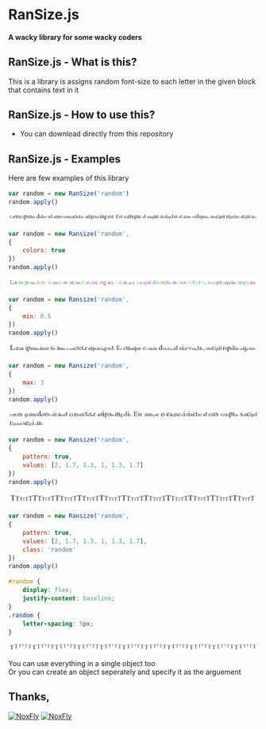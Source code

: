 # RanSize.js
#### A wacky library for some wacky coders 

## RanSize.js - What is this?
This is a library is assigns random font-size to each letter in the given block that contains text in it

## RanSize.js - How to use this?
- You can download directly from this repository 

## RanSize.js - Examples
Here are few examples of this library
```js
var random = new RanSize('random')
random.apply()
```
![random1](./img/random1.png)
```js
var random = new Ransize('random',
{
    colors: true
})
random.apply()
```
![random2](./img/random2.png)
```js
var random = new Ransize('random',
{
    min: 0.5
})
random.apply()
```
![random3](./img/random3.png)
```js
var random = new Ransize('random',
{
    max: 3
})
random.apply()
```
![random4](./img/random4.png)
```js
var random = new Ransize('random',
{
    pattern: true,
    values: [2, 1.7, 1.3, 1, 1.3, 1.7]
})
random.apply()
```
![random5](./img/random5.png)
```js
var random = new Ransize('random',
{
    pattern: true,
    values: [2, 1.7, 1.3, 1, 1.3, 1.7],
    class: 'random'
})
random.apply()
```
```css
#random {
    display: flex;
    justify-content: baseline;
}
.random {
    letter-spacing: 5px;
}
```
![random6](./img/random6.png)

You can use everything in a single object too <br>Or you can create an object seperately and specify it as the arguement

## Thanks,
[![NoxFly](https://avatars2.githubusercontent.com/u/32705400?s=63&v=4)](https://github.com/NoxFly)
[![NoxFly](https://avatars2.githubusercontent.com/u/35851048?s=63&v=4)](https://github.com/Dob6458)
